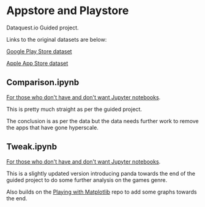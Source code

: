 # Appstore and Playstore

Dataquest.io Guided project.

Links to the original datasets are below:

[Google Play Store dataset](https://www.kaggle.com/lava18/google-play-store-apps/home)

[Apple App Store dataset](https://www.kaggle.com/ramamet4/app-store-apple-data-set-10k-apps/home)

## Comparison.ipynb

[For those who don't have and don't want Jupyter notebooks](https://nbviewer.jupyter.org/github/garethhay/appstore_playstore/blob/master/Comparison.ipynb).

This is pretty much straight as per the guided project.

The conclusion is as per the data but the data needs further work to remove the apps that have gone hyperscale.

## Tweak.ipynb

[For those who don't have and don't want Jupyter notebooks](https://nbviewer.jupyter.org/github/garethhay/appstore_playstore/blob/master/Tweak.ipynb).

This is a slightly updated version introducing panda towards the end of the guided project to do some further analysis on the games genre.

Also builds on the [Playing with Matplotlib](github.com/garethhay/playing_with_matplotlib/) repo to add some graphs towards the end. 
